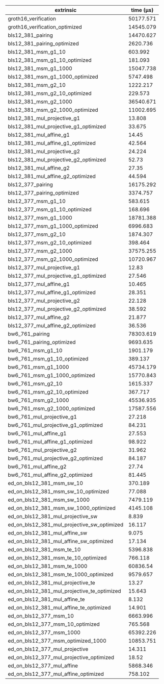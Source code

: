 | extrinsic                                   | time (µs) |
| ------------------------------------------- | --------- |
| groth16_verification                        | 50177.571 |
| groth16_verification_optimized              | 14545.079 |
| bls12_381_pairing                           | 14470.627 |
| bls12_381_pairing_optimized                 | 2620.736  |
| bls12_381_msm_g1_10                         | 603.992   |
| bls12_381_msm_g1_10_optimized               | 181.093   |
| bls12_381_msm_g1_1000                       | 15047.738 |
| bls12_381_msm_g1_1000_optimized             | 5747.498  |
| bls12_381_msm_g2_10                         | 1222.217  |
| bls12_381_msm_g2_10_optimized               | 229.573   |
| bls12_381_msm_g2_1000                       | 36540.671 |
| bls12_381_msm_g2_1000_optimized             | 11002.695 |
| bls12_381_mul_projective_g1                 | 13.808    |
| bls12_381_mul_projective_g1_optimized       | 33.675    |
| bls12_381_mul_affine_g1                     | 14.45     |
| bls12_381_mul_affine_g1_optimized           | 42.564    |
| bls12_381_mul_projective_g2                 | 24.224    |
| bls12_381_mul_projective_g2_optimized       | 52.73     |
| bls12_381_mul_affine_g2                     | 27.35     |
| bls12_381_mul_affine_g2_optimized           | 44.594    |
| bls12_377_pairing                           | 16175.292 |
| bls12_377_pairing_optimized                 | 3374.757  |
| bls12_377_msm_g1_10                         | 583.615   |
| bls12_377_msm_g1_10_optimized               | 168.696   |
| bls12_377_msm_g1_1000                       | 18781.388 |
| bls12_377_msm_g1_1000_optimized             | 6996.683  |
| bls12_377_msm_g2_10                         | 1874.307  |
| bls12_377_msm_g2_10_optimized               | 398.464   |
| bls12_377_msm_g2_1000                       | 37575.255 |
| bls12_377_msm_g2_1000_optimized             | 10720.967 |
| bls12_377_mul_projective_g1                 | 12.83     |
| bls12_377_mul_projective_g1_optimized       | 27.546    |
| bls12_377_mul_affine_g1                     | 10.465    |
| bls12_377_mul_affine_g1_optimized           | 28.351    |
| bls12_377_mul_projective_g2                 | 22.128    |
| bls12_377_mul_projective_g2_optimized       | 38.592    |
| bls12_377_mul_affine_g2                     | 21.877    |
| bls12_377_mul_affine_g2_optimized           | 36.536    |
| bw6_761_pairing                             | 78303.619 |
| bw6_761_pairing_optimized                   | 9693.635  |
| bw6_761_msm_g1_10                           | 1901.179  |
| bw6_761_msm_g1_10_optimized                 | 389.137   |
| bw6_761_msm_g1_1000                         | 45734.179 |
| bw6_761_msm_g1_1000_optimized               | 15770.843 |
| bw6_761_msm_g2_10                           | 1615.337  |
| bw6_761_msm_g2_10_optimized                 | 367.717   |
| bw6_761_msm_g2_1000                         | 45536.935 |
| bw6_761_msm_g2_1000_optimized               | 17587.556 |
| bw6_761_mul_projective_g1                   | 27.218    |
| bw6_761_mul_projective_g1_optimized         | 84.231    |
| bw6_761_mul_affine_g1                       | 27.553    |
| bw6_761_mul_affine_g1_optimized             | 98.922    |
| bw6_761_mul_projective_g2                   | 31.962    |
| bw6_761_mul_projective_g2_optimized         | 84.187    |
| bw6_761_mul_affine_g2                       | 27.74     |
| bw6_761_mul_affine_g2_optimized             | 81.445    |
| ed_on_bls12_381_msm_sw_10                   | 370.189   |
| ed_on_bls12_381_msm_sw_10_optimized         | 77.088    |
| ed_on_bls12_381_msm_sw_1000                 | 7479.119  |
| ed_on_bls12_381_msm_sw_1000_optimized       | 4145.108  |
| ed_on_bls12_381_mul_projective_sw           | 8.839     |
| ed_on_bls12_381_mul_projective_sw_optimized | 16.117    |
| ed_on_bls12_381_mul_affine_sw               | 9.075     |
| ed_on_bls12_381_mul_affine_sw_optimized     | 17.134    |
| ed_on_bls12_381_msm_te_10                   | 5396.838  |
| ed_on_bls12_381_msm_te_10_optimized         | 766.118   |
| ed_on_bls12_381_msm_te_1000                 | 60836.54  |
| ed_on_bls12_381_msm_te_1000_optimized       | 9579.657  |
| ed_on_bls12_381_mul_projective_te           | 13.27     |
| ed_on_bls12_381_mul_projective_te_optimized | 15.643    |
| ed_on_bls12_381_mul_affine_te               | 8.132     |
| ed_on_bls12_381_mul_affine_te_optimized     | 14.901    |
| ed_on_bls12_377_msm_10                      | 6663.996  |
| ed_on_bls12_377_msm_10_optimized            | 765.568   |
| ed_on_bls12_377_msm_1000                    | 65392.226 |
| ed_on_bls12_377_msm_optimized_1000          | 10853.751 |
| ed_on_bls12_377_mul_projective              | 14.311    |
| ed_on_bls12_377_mul_projective_optimized    | 18.52     |
| ed_on_bls12_377_mul_affine                  | 5868.346  |
| ed_on_bls12_377_mul_affine_optimized        | 758.102   |
